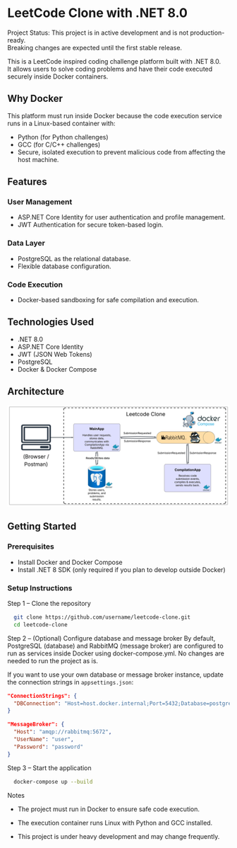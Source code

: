 # LeetCode Clone with .NET 8.0

Project Status: This project is in active development and is not production-ready.  
Breaking changes are expected until the first stable release.

This is a LeetCode inspired coding challenge platform built with .NET 8.0.  
It allows users to solve coding problems and have their code executed securely inside Docker containers.

## Why Docker

This platform must run inside Docker because the code execution service runs in a Linux-based container with:
- Python (for Python challenges)
- GCC (for C/C++ challenges)
- Secure, isolated execution to prevent malicious code from affecting the host machine.

## Features

### User Management
- ASP.NET Core Identity for user authentication and profile management.
- JWT Authentication for secure token-based login.

### Data Layer
- PostgreSQL as the relational database.
- Flexible database configuration.

### Code Execution
- Docker-based sandboxing for safe compilation and execution.


## Technologies Used
- .NET 8.0
- ASP.NET Core Identity
- JWT (JSON Web Tokens)
- PostgreSQL
- Docker & Docker Compose

## Architecture
![Architecture Diagram](docs/architecture.jpeg)

## Getting Started

### Prerequisites
- Install Docker and Docker Compose
- Install .NET 8 SDK (only required if you plan to develop outside Docker)

### Setup Instructions

Step 1 – Clone the repository
```bash
  git clone https://github.com/username/leetcode-clone.git
  cd leetcode-clone
```

Step 2 – (Optional) Configure database and message broker
By default, PostgreSQL (database) and RabbitMQ (message broker) are configured to run as services inside Docker using docker-compose.yml.
No changes are needed to run the project as is.

If you want to use your own database or message broker instance, update the connection strings in `appsettings.json`:
```json
"ConnectionStrings": {
  "DBConnection": "Host=host.docker.internal;Port=5432;Database=postgres;Username=postgres;Password=postgres;"
}
```

```json
"MessageBroker": {
  "Host": "amqp://rabbitmq:5672",
  "UserName": "user",
  "Password": "password"
}
```

Step 3 – Start the application
```bash
  docker-compose up --build
```
Notes

- The project must run in Docker to ensure safe code execution.

-  The execution container runs Linux with Python and GCC installed.

- This project is under heavy development and may change frequently.

